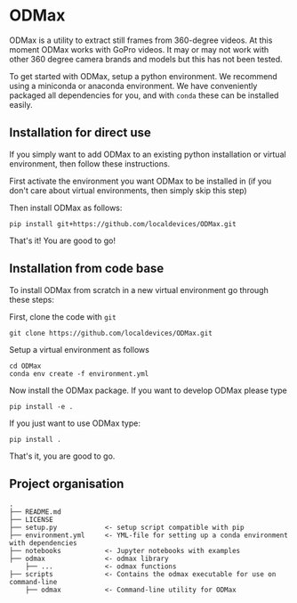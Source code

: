 ODMax
=====

ODMax is a utility to extract still frames from 360-degree videos. At this moment ODMax works with GoPro videos. It may or may not work with other 360 degree camera brands and models but this has not been tested.

To get started with ODMax, setup a python environment. We recommend using a miniconda or anaconda environment. We have conveniently packaged all dependencies for you, and with `conda` these can be installed easily.

Installation for direct use
---------------------------
If you simply want to add ODMax to an existing python installation or virtual environment, then follow these instructions.

First activate the environment you want ODMax to be installed in (if you don't care about virtual environments, then simply skip this step)

Then install ODMax as follows:
```
pip install git+https://github.com/localdevices/ODMax.git

```
That's it! You are good to go!

Installation from code base
---------------------------

To install ODMax from scratch in a new virtual environment go through these steps:

First, clone the code with `git`

```
git clone https://github.com/localdevices/ODMax.git
```

Setup a virtual environment as follows
```
cd ODMax
conda env create -f environment.yml
```

Now install the ODMax package. If you want to develop ODMax please type
```
pip install -e .
```
If you just want to use ODMax type:
```
pip install .
```
That's it, you are good to go.

Project organisation
--------------------

    .
    ├── README.md
    ├── LICENSE
    ├── setup.py            <- setup script compatible with pip
    ├── environment.yml     <- YML-file for setting up a conda environment with dependencies
    ├── notebooks           <- Jupyter notebooks with examples
    ├── odmax               <- odmax library
        ├── ...             <- odmax functions
    ├── scripts             <- Contains the odmax executable for use on command-line
        ├── odmax           <- Command-line utility for ODMax

